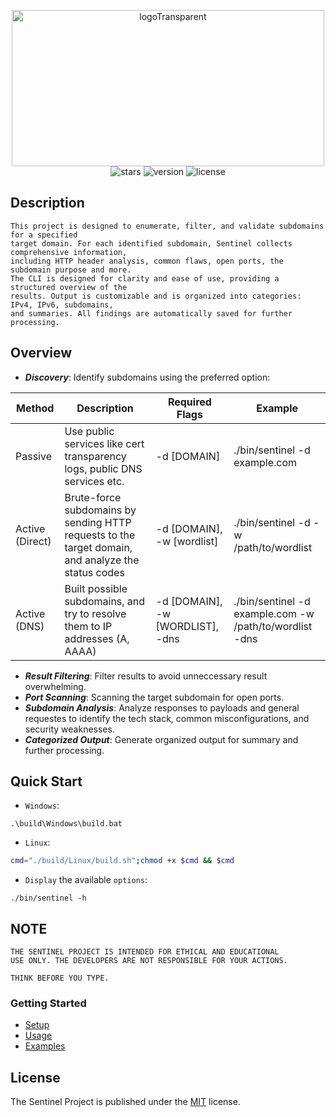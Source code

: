 <p align="center">
  <img src="https://github.com/PlagueByteSec/Sentinel/blob/main/assets/logoTransparent.png" alt="logoTransparent" width="500" height="250" />
  <br>
  <img src="https://img.shields.io/github/stars/PlagueByteSec/Sentinel?style=social" alt="stars" />
  <img src="https://img.shields.io/github/v/release/PlagueByteSec/Sentinel" alt="version" />
  <img src="https://img.shields.io/github/license/PlagueByteSec/Sentinel" alt="license" />
</p>

## Description
```
This project is designed to enumerate, filter, and validate subdomains for a specified
target domain. For each identified subdomain, Sentinel collects comprehensive information, 
including HTTP header analysis, common flaws, open ports, the subdomain purpose and more.
The CLI is designed for clarity and ease of use, providing a structured overview of the
results. Output is customizable and is organized into categories: IPv4, IPv6, subdomains,
and summaries. All findings are automatically saved for further processing.
```

## Overview

- ***Discovery***: Identify subdomains using the preferred option:

| Method | Description | Required Flags | Example |
|--------|-------------|----------------|---------|  
| Passive | Use public services like cert transparency logs, public DNS services etc. | -d [DOMAIN] | ./bin/sentinel -d example.com |
| Active (Direct) | Brute-force subdomains by sending HTTP requests to the target domain, and analyze the status codes | -d [DOMAIN], -w [wordlist] | ./bin/sentinel -d -w /path/to/wordlist |
| Active (DNS) | Built possible subdomains, and try to resolve them to IP addresses (A, AAAA) | -d [DOMAIN], -w [WORDLIST], -dns | ./bin/sentinel -d example.com -w /path/to/wordlist -dns |

- ***Result Filtering***: Filter results to avoid unneccessary result overwhelming.
- ***Port Scanning***: Scanning the target subdomain for open ports.
- ***Subdomain Analysis***: Analyze responses to payloads and general requestes to identify the tech stack, common misconfigurations, and security weaknesses.
- ***Categorized Output***: Generate organized output for summary and further processing.

## Quick Start

- `Windows`:
```
.\build\Windows\build.bat
```

- `Linux`:
```bash
cmd="./build/Linux/build.sh";chmod +x $cmd && $cmd
```

- `Display` the available `options`:
```
./bin/sentinel -h
```

## NOTE

```
THE SENTINEL PROJECT IS INTENDED FOR ETHICAL AND EDUCATIONAL 
USE ONLY. THE DEVELOPERS ARE NOT RESPONSIBLE FOR YOUR ACTIONS. 

THINK BEFORE YOU TYPE.
```

### Getting Started

- [Setup](https://plaguebytesec.github.io/sentinel-project/pages/setup)
- [Usage](https://plaguebytesec.github.io/sentinel-project/pages/usage)
- [Examples](https://plaguebytesec.github.io/sentinel-project/pages/examples)

## License
The Sentinel Project is published under the [MIT](https://github.com/PlagueByteSec/Sentinel/blob/main/LICENSE) license.
